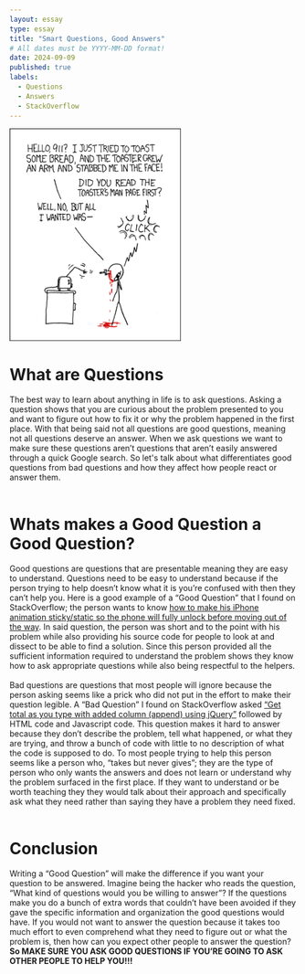 ```yaml
---
layout: essay
type: essay
title: "Smart Questions, Good Answers"
# All dates must be YYYY-MM-DD format!
date: 2024-09-09
published: true
labels:
  - Questions
  - Answers
  - StackOverflow
---
```


<img width="300px" class="rounded float-start pe-4" src="../img/smart-questions/rtfm.png">

# What are Questions
The best way to learn about anything in life is to ask questions. Asking a question shows that you are curious about the problem presented to you and want to figure out how to fix it or why the problem happened in the first place. With that being said not all questions are good questions, meaning not all questions deserve an answer. When we ask questions we want to make sure these questions aren’t questions that aren’t easily answered through a quick Google search. So let's talk about what differentiates good questions from bad questions and how they affect how people react or answer them. 
<br>
<br>
# Whats makes a Good Question a Good Question?
Good questions are questions that are presentable meaning they are easy to understand. Questions need to be easy to understand because if the person trying to help doesn’t know what it is you’re confused with then they can’t help you. Here is a good example of a “Good Question” that I found on StackOverflow; the person wants to know [how to make his iPhone animation sticky/static so the phone will fully unlock before moving out of the way](https://stackoverflow.com/questions/78923979/jquery-scroll-unlock-phone-animation). In said question, the person was short and to the point with his problem while also providing his source code for people to look at and dissect to be able to find a solution. Since this person provided all the sufficient information required to understand the problem shows they know how to ask appropriate questions while also being respectful to the helpers.
<br>
<br>
Bad questions are questions that most people will ignore because the person asking seems like a prick who did not put in the effort to make their question legible. A “Bad Question” I found on StackOverflow asked [“Get total as you type with added column (append) using jQuery”](https://stackoverflow.com/questions/54248720/get-total-as-you-type-with-added-column-append-using-jquery) followed by HTML code and Javascript code. This question makes it hard to answer because they don’t describe the problem, tell what happened, or what they are trying, and throw a bunch of code with little to no description of what the code is supposed to do. To most people trying to help this person seems like a person who, “takes but never gives”; they are the type of person who only wants the answers and does not learn or understand why the problem surfaced in the first place. If they want to understand or be worth teaching they they would talk about their approach and specifically ask what they need rather than saying they have a problem they need fixed.
<br>
<br>
# Conclusion
Writing a “Good Question” will make the difference if you want your question to be answered. Imagine being the hacker who reads the question, “What kind of questions would you be willing to answer”? If the questions make you do a bunch of extra words that couldn’t have been avoided if they gave the specific information and organization the good questions would have. If you would not want to answer the question because it takes too much effort to even comprehend what they need to figure out or what the problem is, then how can you expect other people to answer the question? **So MAKE SURE YOU ASK GOOD QUESTIONS IF YOU’RE GOING TO ASK OTHER PEOPLE TO HELP YOU!!!**
